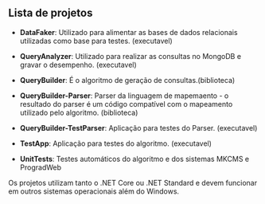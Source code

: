 ## Lista de projetos  

* **DataFaker**: Utilizado para alimentar as bases de dados relacionais utilizadas como base para testes. (executavel)

* **QueryAnalyzer**: Utilizado para realizar as consultas no MongoDB e gravar o desempenho. (executavel)

* **QueryBuilder**: É o algoritmo de geração de consultas.(biblioteca)

* **QueryBuilder-Parser**: Parser da linguagem de mapemaento - o resultado do parser é um código compatível com o mapeamento utilizado pelo algoritmo. (biblioteca)

* **QueryBuilder-TestParser**: Aplicação para testes do Parser. (executavel)

* **TestApp**: Aplicação para testes do algoritmo. (executavel)

* **UnitTests**: Testes automáticos do algoritmo e dos sistemas MKCMS e ProgradWeb


Os projetos utilizam tanto o .NET Core ou .NET Standard e devem funcionar em outros sistemas operacionais além do Windows.